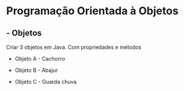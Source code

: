 # Programação Orientada à Objetos

## - Objetos

Criar 3 objetos em Java. Com propriedades e métodos

* Objeto A - Cachorro

* Objeto B - Abajur

* Objeto C - Guarda chuva